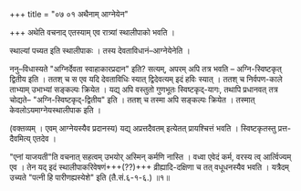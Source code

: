+++
title = "०७ ०१ अथैनाम् आग्नेयेन"

+++
अथेति वचनाद् एतस्याम् एव रात्र्यां स्थालीपाको भवति ।

स्थाल्यां पच्यत इति स्थालीपाकः । तस्य देवताविधानं–आग्नेयेनेति । 

ननु–विधास्यते "अग्निर्देवता स्वाहाकारप्रदान" इति? सत्यम्, अपरम् अपि तत्र भवति – अग्नि-स्विष्टकृत् द्वितीय इति । ततश् च स एव यदि देवताविधिः स्यात् द्विदेवत्यम् इदं हविः स्यात् । ततश् च निर्वपण-काले ताभ्याम् उभाभ्यां सङ्कल्पः क्रियेत । यद्य् अपि वस्तुतो गुणभूतः स्विष्टकृद्-यागः, तथापि प्रधानवत् तत्र चोद्यते– "अग्नि-स्विष्टकृद्-द्वितीय" इति । ततश् च तस्मा अपि सङ्कल्पः क्रियेत । तस्मात् केवलोऽयमाग्नेयस्थालीपाक इति ।

(वक्तव्यम् । एवम् आग्नेयस्यैव प्रदानस्य) यद्य् अप्रत्तदैवतम् इत्येतत् प्रायश्चित्तं भवति ।
स्विष्टकृतस्तु प्रत्त-दैवमित्य् एतदेव ।

"एनां याजयती"ति वचनात् सहत्वम् उभयोर् अस्मिन् कर्मणि नास्ति । वध्वा एवेदं कर्म, वरस्य त्व् आर्त्विज्यम् एव ।
तेन यद् इदं स्थालीपाकरिवेषणं+++(??)+++ व्रीह्यादि-दक्षिणा च तत् वधूधनस्यैव भवति ।
यत्रैदम् उच्यते "पत्नी हि पारीणह्यस्येशे" इति (तै.सं.६-१-६.) ॥१॥
